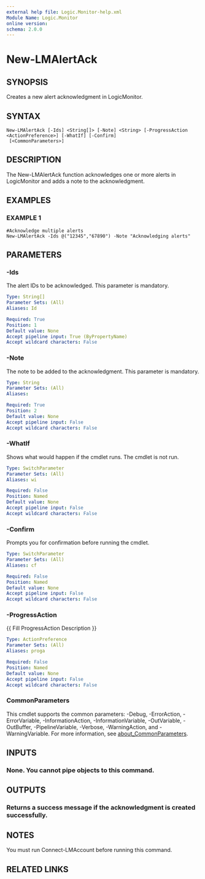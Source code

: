 ```yaml
---
external help file: Logic.Monitor-help.xml
Module Name: Logic.Monitor
online version:
schema: 2.0.0
---
```


# New-LMAlertAck

## SYNOPSIS
Creates a new alert acknowledgment in LogicMonitor.

## SYNTAX

```
New-LMAlertAck [-Ids] <String[]> [-Note] <String> [-ProgressAction <ActionPreference>] [-WhatIf] [-Confirm]
 [<CommonParameters>]
```

## DESCRIPTION
The New-LMAlertAck function acknowledges one or more alerts in LogicMonitor and adds a note to the acknowledgment.

## EXAMPLES

### EXAMPLE 1
```
#Acknowledge multiple alerts
New-LMAlertAck -Ids @("12345","67890") -Note "Acknowledging alerts"
```

## PARAMETERS

### -Ids
The alert IDs to be acknowledged.
This parameter is mandatory.

```yaml
Type: String[]
Parameter Sets: (All)
Aliases: Id

Required: True
Position: 1
Default value: None
Accept pipeline input: True (ByPropertyName)
Accept wildcard characters: False
```

### -Note
The note to be added to the acknowledgment.
This parameter is mandatory.

```yaml
Type: String
Parameter Sets: (All)
Aliases:

Required: True
Position: 2
Default value: None
Accept pipeline input: False
Accept wildcard characters: False
```

### -WhatIf
Shows what would happen if the cmdlet runs. The cmdlet is not run.

```yaml
Type: SwitchParameter
Parameter Sets: (All)
Aliases: wi

Required: False
Position: Named
Default value: None
Accept pipeline input: False
Accept wildcard characters: False
```

### -Confirm
Prompts you for confirmation before running the cmdlet.

```yaml
Type: SwitchParameter
Parameter Sets: (All)
Aliases: cf

Required: False
Position: Named
Default value: None
Accept pipeline input: False
Accept wildcard characters: False
```

### -ProgressAction
{{ Fill ProgressAction Description }}

```yaml
Type: ActionPreference
Parameter Sets: (All)
Aliases: proga

Required: False
Position: Named
Default value: None
Accept pipeline input: False
Accept wildcard characters: False
```

### CommonParameters
This cmdlet supports the common parameters: -Debug, -ErrorAction, -ErrorVariable, -InformationAction, -InformationVariable, -OutVariable, -OutBuffer, -PipelineVariable, -Verbose, -WarningAction, and -WarningVariable. For more information, see [about_CommonParameters](http://go.microsoft.com/fwlink/?LinkID=113216).

## INPUTS

### None. You cannot pipe objects to this command.
## OUTPUTS

### Returns a success message if the acknowledgment is created successfully.
## NOTES
You must run Connect-LMAccount before running this command.

## RELATED LINKS
